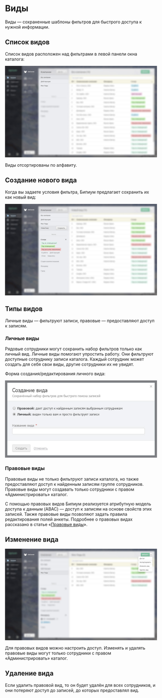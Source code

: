 # Виды

Виды — сохраненные шаблоны фильтров для быстрого доступа к нужной информации.

## Список видов

Список видов расположен над фильтрами в левой панели окна каталога:

![](../../.gitbook/assets/views-list.jpg)

Виды отсортированы по алфавиту.

## Создание нового вида

Когда вы задаете условия фильтра, Бипиум предлагает сохранить их как новый вид:

![](../../.gitbook/assets/views-new-button.jpg)

## Типы видов

Личные виды — фильтруют записи, правовые — предоставляют доступ к записям.

### Личные виды

Рядовые сотрудники могут сохранить набор фильтров только как личный вид. Личные виды помогают упростить работу. Они фильтруют доступные сотруднику записи каталога. Каждый сотрудник может создать для себя свои виды, другие сотрудники их не увидят.

Форма создания/редактирования личного вида:

![](../../.gitbook/assets/views-new-personal-form-only.jpg)

### Правовые виды

Правовые виды не только фильтруют записи каталога, но также предоставляют доступ к найденным записям группе сотрудников. Правовые виды могут создавать только сотрудники с правом «Администрировать» каталог.

С помощью правовых видов Бипиум реализуется атрибутную модель доступа к данным (ABAC) — доступ к записям на основе свойств этих записей. Также правовые виды позволяют задать правила редактирования полей анкеты. Подробнее о правовых видах рассказано в статье «[Правовые виды](https://docs.bpium.ru/rights/views)».

## Изменение вида

![](../../.gitbook/assets/views-edit.jpg)

Для правовых видов можно настроить доступ. Изменять и удалять правовые виды могут только сотрудники с правом «Администрировать» каталог.

## Удаление вида

Если удалить правовой вид, то он будет удалён для всех сотрудников, и они потеряют доступ до записей, до которых предоставлял вид.
